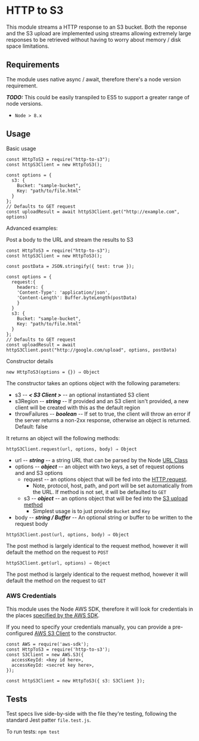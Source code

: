 # HTTP to S3

This module streams a HTTP response to an S3 bucket. Both the reponse and the S3 upload are implemented using streams allowing extremely large responses to be retrieved without having to worry about memory / disk space limitations.

## Requirements
The module uses native async / await, therefore there's a node version requirement.

***TODO:*** This could be easily transpiled to ES5 to support a greater range of node versions.

* `Node > 8.x`

## Usage

Basic usage
```
const HttpToS3 = require("http-to-s3");
const httpS3Client = new HttpToS3();

const options = {
  s3: {
    Bucket: "sample-bucket",
    Key: "path/to/file.html"
  }
};
// Defaults to GET request
const uploadResult = await httpS3Client.get("http://example.com", options)
```

Advanced examples:

Post a body to the URL and stream the results to S3
```
const HttpToS3 = require("http-to-s3");
const httpS3Client = new HttpToS3();

const postData = JSON.stringify({ test: true });

const options = {
  request:{
    headers: {
    'Content-Type': 'application/json',
    'Content-Length': Buffer.byteLength(postData)
    }
  }
  s3: {
    Bucket: "sample-bucket",
    Key: "path/to/file.html"
  }
};
// Defaults to GET request
const uploadResult = await httpS3Client.post("http://google.com/upload", options, postData)
```

Constructor details

`new HttpToS3(options = {}) ⇒ Object`

The constructor takes an options object with the following parameters:
* s3 -- ***< S3 Client >*** -- an optional instantiated S3 client
* s3Region -- ***string*** -- If provided and an S3 client isn't provided, a new client will be created with this as the default region
* throwFailures -- ***boolean*** -- If set to true, the client will throw an error if the server returns a non-2xx response, otherwise an object is returned. Default: false

It returns an object will the following methods:

`httpS3Client.request(url, options, body) ⇒ Object`
* url -- ***string*** -- a string URL that can be parsed by the Node [URL Class](https://nodejs.org/api/url.html)
* options -- ***object*** -- an object with two keys, a set of request options and and S3 options
  * request -- an options object that will be fed into the [HTTP.request](https://nodejs.org/api/http.html#http_http_request_options_callback).
    * Note, protocol, host, path, and port will be set automatically from the URL. If method is not set, it will be defaulted to `GET`
  * s3 -- ***object*** -- an options object that will be fed into the [S3 upload method](http://docs.aws.amazon.com/AWSJavaScriptSDK/latest/AWS/S3.html#upload-property)
    * Simplest usage is to just provide `Bucket` and `Key`
* body -- ***string /  Buffer*** -- An optional string or buffer to be written to the request body

`httpS3Client.post(url, options, body) ⇒ Object`

The post method is largely identical to the request method, however it will default the method on the request to `POST`

`httpS3Client.get(url, options) ⇒ Object`

The post method is largely identical to the request method, however it will default the method on the request to `GET`


### AWS Credentials
This module uses the Node AWS SDK, therefore it will look for credentials in the places [specified by the AWS SDK](http://docs.aws.amazon.com/AWSJavaScriptSDK/guide/node-configuring.html#Setting_AWS_Credentials).

If you need to specify your credentials manually, you can provide a pre-configured [AWS S3 Client](http://docs.aws.amazon.com/AWSJavaScriptSDK/latest/AWS/S3.html) to the constructor.
```
const AWS = require('aws-sdk');
const HttpToS3 = require('http-to-s3');
const S3Client = new AWS.S3({
  accessKeyId: <key id here>,
  accessKeyId: <secret key here>,
});

const httpS3Client = new HttpToS3({ s3: S3Client });
```


## Tests
Test specs live side-by-side with the file they're testing, following the standard Jest patter `file.test.js`.

To run tests: `npm test`
